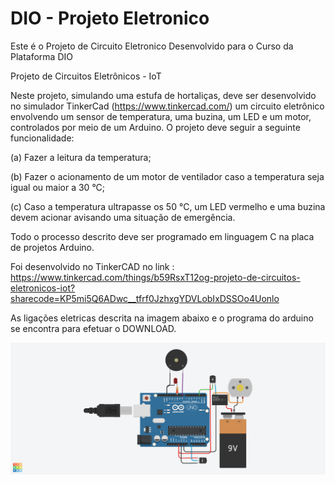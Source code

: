 # DIO - Projeto Eletronico

 Este é o Projeto de Circuito Eletronico Desenvolvido para o Curso da Plataforma DIO 

Projeto de Circuitos Eletrônicos - IoT


Neste projeto, simulando uma estufa de hortaliças, deve ser desenvolvido no simulador TinkerCad (https://www.tinkercad.com/) um circuito eletrônico envolvendo um sensor de temperatura, uma buzina, um LED e um motor, controlados por meio de um Arduino. O projeto deve seguir a seguinte funcionalidade:

(a) Fazer a leitura da temperatura;

(b) Fazer o acionamento de um motor de ventilador caso a temperatura seja igual ou maior a 30 °C;

(c) Caso a temperatura ultrapasse os 50 °C, um LED vermelho e uma buzina devem acionar avisando uma situação de emergência.


Todo o processo descrito deve ser programado em linguagem C na placa de projetos Arduino.

Foi desenvolvido no TinkerCAD no link : https://www.tinkercad.com/things/b59RsxT12og-projeto-de-circuitos-eletronicos-iot?sharecode=KP5mi5Q6ADwc__tfrf0JzhxgYDVLobIxDSSOo4Uonlo

As ligações eletricas descrita na imagem abaixo e o programa do arduino se encontra para efetuar o DOWNLOAD.

![Descrição da imagem](ImgPrjIoT.png)


